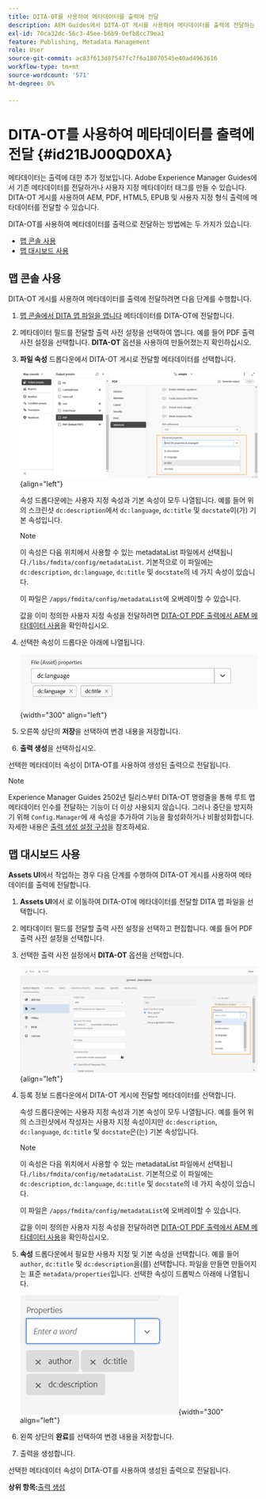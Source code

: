 ```yaml
---
title: DITA-OT를 사용하여 메타데이터를 출력에 전달
description: AEM Guides에서 DITA-OT 게시를 사용하여 메타데이터를 출력에 전달하는 방법을 알아봅니다.
exl-id: 70ca32dc-56c3-45ee-b6b9-0efb8cc79ea1
feature: Publishing, Metadata Management
role: User
source-git-commit: ac83f613d87547fc7f6a18070545e40ad4963616
workflow-type: tm+mt
source-wordcount: '571'
ht-degree: 0%

---
```


# DITA-OT를 사용하여 메타데이터를 출력에 전달 {#id21BJ00QD0XA}

메타데이터는 출력에 대한 추가 정보입니다. Adobe Experience Manager Guides에서 기존 메타데이터를 전달하거나 사용자 지정 메타데이터 태그를 만들 수 있습니다. DITA-OT 게시를 사용하여 AEM, PDF, HTML5, EPUB 및 사용자 지정 형식 출력에 메타데이터를 전달할 수 있습니다.

DITA-OT를 사용하여 메타데이터를 출력으로 전달하는 방법에는 두 가지가 있습니다.

- [맵 콘솔 사용](#using-map-console)
- [맵 대시보드 사용](#using-map-dashboard)

## 맵 콘솔 사용

DITA-OT 게시를 사용하여 메타데이터를 출력에 전달하려면 다음 단계를 수행합니다.

1. [맵 콘솔에서 DITA 맵 파일을 엽니다](./open-files-map-console.md) 메타데이터를 DITA-OT에 전달합니다.
1. 메타데이터 필드를 전달할 출력 사전 설정을 선택하여 엽니다. 예를 들어 PDF 출력 사전 설정을 선택합니다. **DITA-OT** 옵션을 사용하여 만들어졌는지 확인하십시오.
1. **파일 속성** 드롭다운에서 DITA-OT 게시로 전달할 메타데이터를 선택합니다.

   ![](images/custom-metadata-output-preset-new.png){align="left"}

   속성 드롭다운에는 사용자 지정 속성과 기본 속성이 모두 나열됩니다. 예를 들어 위의 스크린샷 `dc:description`에서 `dc:language`, `dc:title` 및 `docstate`이(가) 기본 속성입니다.

   >[!NOTE]
   >
   > 이 속성은 다음 위치에서 사용할 수 있는 metadataList 파일에서 선택됩니다.`/libs/fmdita/config/metadataList`. 기본적으로 이 파일에는 `dc:description`, `dc:language`, `dc:title` 및 `docstate`의 네 가지 속성이 있습니다.

   이 파일은 `/apps/fmdita/config/metadataList`에 오버레이할 수 있습니다.

   값을 이미 정의한 사용자 지정 속성을 전달하려면 [DITA-OT PDF 출력에서 AEM 메타데이터 사용](https://experienceleaguecommunities.adobe.com/t5/xml-documentation-discussions/use-aem-metadata-in-dita-ot-pdf-output/td-p/411880)을 확인하십시오.

1. 선택한 속성이 드롭다운 아래에 나열됩니다.

   ![](images/metadata-added-dropdown.png){width="300" align="left"}

1. 오른쪽 상단의 **저장**&#x200B;을 선택하여 변경 내용을 저장합니다.
1. **출력 생성**&#x200B;을 선택하십시오.

선택한 메타데이터 속성이 DITA-OT를 사용하여 생성된 출력으로 전달됩니다.

>[!NOTE]
>
> Experience Manager Guides 2502년 릴리스부터 DITA-OT 명령줄을 통해 루트 맵 메타데이터 인수를 전달하는 기능이 더 이상 사용되지 않습니다. 그러나 중단을 방지하기 위해 `Config.Manager`에 새 속성을 추가하여 기능을 활성화하거나 비활성화합니다.  자세한 내용은 [출력 생성 설정 구성](../cs-install-guide/conf-output-generation.md#configure-the-dita-ot-command-line-arguement-field-on-the-dita-map-dashboard)을 참조하세요.

## 맵 대시보드 사용

**Assets UI**&#x200B;에서 작업하는 경우 다음 단계를 수행하여 DITA-OT 게시를 사용하여 메타데이터를 출력에 전달합니다.

1. **Assets UI**&#x200B;에서 로 이동하여 DITA-OT에 메타데이터를 전달할 DITA 맵 파일을 선택합니다.
1. 메타데이터 필드를 전달할 출력 사전 설정을 선택하고 편집합니다. 예를 들어 PDF 출력 사전 설정을 선택합니다.
1. 선택한 출력 사전 설정에서 **DITA-OT** 옵션을 선택합니다.

   ![](images/custom-meta-data-output-preset.png){align="left"}

1. 등록 정보 드롭다운에서 DITA-OT 게시에 전달할 메타데이터를 선택합니다.

   속성 드롭다운에는 사용자 지정 속성과 기본 속성이 모두 나열됩니다. 예를 들어 위의 스크린샷에서 작성자는 사용자 지정 속성이지만 `dc:description`, `dc:language`, `dc:title` 및 `docstate`은(는) 기본 속성입니다.

   >[!NOTE]
   >
   > 이 속성은 다음 위치에서 사용할 수 있는 metadataList 파일에서 선택됩니다.`/libs/fmdita/config/metadataList`. 기본적으로 이 파일에는 `dc:description`, `dc:language`, `dc:title` 및 `docstate`의 네 가지 속성이 있습니다.

   이 파일은 `/apps/fmdita/config/metadataList`에 오버레이할 수 있습니다.

   값을 이미 정의한 사용자 지정 속성을 전달하려면 [DITA-OT PDF 출력에서 AEM 메타데이터 사용](https://experienceleaguecommunities.adobe.com/t5/xml-documentation-discussions/use-aem-metadata-in-dita-ot-pdf-output/td-p/411880)을 확인하십시오.

1. **속성** 드롭다운에서 필요한 사용자 지정 및 기본 속성을 선택합니다. 예를 들어 `author`, `dc:title` 및 `dc:description`을(를) 선택합니다. 파일을 만들면 만들어지는 표준 `metadata/properties`입니다. 선택한 속성이 드롭박스 아래에 나열됩니다.

   ![](images/selected-metadata-properties.png){width="300" align="left"}

1. 왼쪽 상단의 **완료**&#x200B;를 선택하여 변경 내용을 저장합니다.
1. 출력을 생성합니다.

선택한 메타데이터 속성이 DITA-OT를 사용하여 생성된 출력으로 전달됩니다.



**상위 항목:**[&#x200B;출력 생성](generate-output.md)
